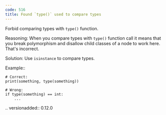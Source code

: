 ```yaml
---
code: 516
title: Found `type()` used to compare types
---
```



Forbid comparing types with ``type()`` function.

Reasoning:
    When you compare types with ``type()`` function call
    it means that you break polymorphism and disallow child classes
    of a node to work here. That's incorrect.

Solution:
    Use ``isinstance`` to compare types.

Example::

    # Correct:
    print(something, type(something))

    # Wrong:
    if type(something) == int:
        ...

.. versionadded:: 0.12.0